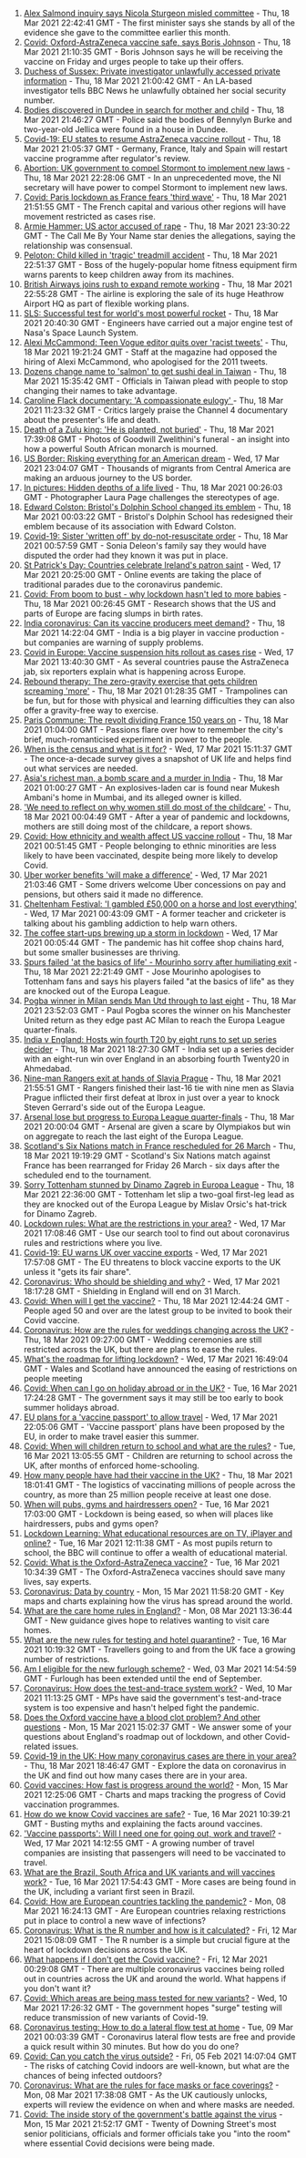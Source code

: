 1. [Alex Salmond inquiry says Nicola Sturgeon misled committee](https://www.bbc.co.uk/news/uk-scotland-scotland-politics-56451170) - Thu, 18 Mar 2021 22:42:41 GMT - The first minister says she stands by all of the evidence she gave to the committee earlier this month.
1. [Covid: Oxford-AstraZeneca vaccine safe, says Boris Johnson](https://www.bbc.co.uk/news/uk-56448369) - Thu, 18 Mar 2021 21:10:35 GMT - Boris Johnson says he will be receiving the vaccine on Friday and urges people to take up their offers.
1. [Duchess of Sussex: Private investigator unlawfully accessed private information](https://www.bbc.co.uk/news/uk-56444635) - Thu, 18 Mar 2021 21:00:42 GMT - An LA-based investigator tells BBC News he unlawfully obtained her social security number.
1. [Bodies discovered in Dundee in search for mother and child](https://www.bbc.co.uk/news/uk-scotland-56449520) - Thu, 18 Mar 2021 21:46:27 GMT - Police said the bodies of Bennylyn Burke and two-year-old Jellica were found in a house in Dundee.
1. [Covid-19: EU states to resume AstraZeneca vaccine rollout](https://www.bbc.co.uk/news/world-europe-56440139) - Thu, 18 Mar 2021 21:05:37 GMT - Germany, France, Italy and Spain will restart vaccine programme after regulator's review.
1. [Abortion: UK government to compel Stormont to implement new laws](https://www.bbc.co.uk/news/uk-northern-ireland-56448413) - Thu, 18 Mar 2021 22:28:06 GMT - In an unprecedented move, the NI secretary will have power to compel Stormont to implement new laws.
1. [Covid: Paris lockdown as France fears 'third wave'](https://www.bbc.co.uk/news/world-europe-56450880) - Thu, 18 Mar 2021 21:51:55 GMT - The French capital and various other regions will have movement restricted as cases rise.
1. [Armie Hammer: US actor accused of rape](https://www.bbc.co.uk/news/world-us-canada-56451101) - Thu, 18 Mar 2021 23:30:22 GMT - The Call Me By Your Name star denies the allegations, saying the relationship was consensual.
1. [Peloton: Child killed in 'tragic' treadmill accident](https://www.bbc.co.uk/news/business-56451430) - Thu, 18 Mar 2021 22:51:37 GMT - Boss of the hugely-popular home fitness equipment firm warns parents to keep children away from its machines.
1. [British Airways joins rush to expand remote working](https://www.bbc.co.uk/news/business-56451641) - Thu, 18 Mar 2021 22:55:28 GMT - The airline is exploring the sale of its huge Heathrow Airport HQ as part of flexible working plans.
1. [SLS: Successful test for world's most powerful rocket](https://www.bbc.co.uk/news/science-environment-56442020) - Thu, 18 Mar 2021 20:40:30 GMT - Engineers have carried out a major engine test of Nasa's Space Launch System.
1. [Alexi McCammond: Teen Vogue editor quits over 'racist tweets'](https://www.bbc.co.uk/news/world-us-canada-56446635) - Thu, 18 Mar 2021 19:21:24 GMT - Staff at the magazine had opposed the hiring of Alexi McCammond, who apologised for the 2011 tweets.
1. [Dozens change name to 'salmon' to get sushi deal in Taiwan](https://www.bbc.co.uk/news/world-asia-56442439) - Thu, 18 Mar 2021 15:35:42 GMT - Officials in Taiwan plead with people to stop changing their names to take advantage.
1. [Caroline Flack documentary: 'A compassionate eulogy' ](https://www.bbc.co.uk/news/entertainment-arts-56440502) - Thu, 18 Mar 2021 11:23:32 GMT - Critics largely praise the Channel 4 documentary about the presenter's life and death.
1. [Death of a Zulu king: 'He is planted, not buried'](https://www.bbc.co.uk/news/world-africa-56443464) - Thu, 18 Mar 2021 17:39:08 GMT - Photos of Goodwill Zwelithini's funeral - an insight into how a powerful South African monarch is mourned.
1. [US Border: Risking everything for an American dream](https://www.bbc.co.uk/news/world-us-canada-56432363) - Wed, 17 Mar 2021 23:04:07 GMT - Thousands of migrants from Central America are making an arduous journey to the US border.
1. [In pictures: Hidden depths of a life lived](https://www.bbc.co.uk/news/in-pictures-56252755) - Thu, 18 Mar 2021 00:26:03 GMT - Photographer Laura Page challenges the stereotypes of age.
1. [Edward Colston: Bristol's Dolphin School changed its emblem](https://www.bbc.co.uk/news/education-56431073) - Thu, 18 Mar 2021 00:03:22 GMT - Bristol's Dolphin School has redesigned their emblem because of its association with Edward Colston.
1. [Covid-19: Sister 'written off' by do-not-resuscitate order](https://www.bbc.co.uk/news/uk-england-essex-56432879) - Thu, 18 Mar 2021 00:57:59 GMT - Sonia Deleon's family say they would have disputed the order had they known it was put in place.
1. [St Patrick's Day: Countries celebrate Ireland's patron saint](https://www.bbc.co.uk/news/uk-northern-ireland-56415778) - Wed, 17 Mar 2021 20:25:00 GMT - Online events are taking the place of traditional parades due to the coronavirus pandemic.
1. [Covid: From boom to bust - why lockdown hasn't led to more babies](https://www.bbc.co.uk/news/world-56415248) - Thu, 18 Mar 2021 00:26:45 GMT - Research shows that the US and parts of Europe are facing slumps in birth rates.
1. [India coronavirus: Can its vaccine producers meet demand?](https://www.bbc.co.uk/news/world-asia-india-55571793) - Thu, 18 Mar 2021 14:22:04 GMT - India is a big player in vaccine production - but companies are warning of supply problems.
1. [Covid in Europe: Vaccine suspension hits rollout as cases rise](https://www.bbc.co.uk/news/world-europe-56415249) - Wed, 17 Mar 2021 13:40:30 GMT - As several countries pause the AstraZeneca jab, six reporters explain what is happening across Europe.
1. [Rebound therapy: The zero-gravity exercise that gets children screaming 'more'](https://www.bbc.co.uk/news/disability-55932957) - Thu, 18 Mar 2021 01:28:35 GMT - Trampolines can be fun, but for those with physical and learning difficulties they can also offer a gravity-free way to exercise.
1. [Paris Commune: The revolt dividing France 150 years on](https://www.bbc.co.uk/news/world-europe-56426710) - Thu, 18 Mar 2021 01:04:00 GMT - Passions flare over how to remember the city's brief, much-romanticised experiment in power to the people.
1. [When is the census and what is it for?](https://www.bbc.co.uk/news/explainers-55935409) - Wed, 17 Mar 2021 15:11:37 GMT - The once-a-decade survey gives a snapshot of UK life and helps find out what services are needed.
1. [Asia's richest man, a bomb scare and a murder in India](https://www.bbc.co.uk/news/world-asia-india-56425714) - Thu, 18 Mar 2021 01:00:27 GMT - An explosives-laden car is found near Mukesh Ambani's home in Mumbai, and its alleged owner is killed.
1. ['We need to reflect on why women still do most of the childcare'](https://www.bbc.co.uk/news/business-56414051) - Thu, 18 Mar 2021 00:04:49 GMT - After a year of pandemic and lockdowns, mothers are still doing most of the childcare, a report shows.
1. [Covid: How ethnicity and wealth affect US vaccine rollout](https://www.bbc.co.uk/news/world-us-canada-56405199) - Thu, 18 Mar 2021 00:51:45 GMT - People belonging to ethnic minorities are less likely to have been vaccinated, despite being more likely to develop Covid.
1. [Uber worker benefits 'will make a difference'](https://www.bbc.co.uk/news/business-56428861) - Wed, 17 Mar 2021 21:03:46 GMT - Some drivers welcome Uber concessions on pay and pensions, but others said it made no difference.
1. [Cheltenham Festival: 'I gambled £50,000 on a horse and lost everything'](https://www.bbc.co.uk/news/uk-england-northamptonshire-56251835) - Wed, 17 Mar 2021 00:43:09 GMT - A former teacher and cricketer is talking about his gambling addiction to help warn others.
1. [The coffee start-ups brewing up a storm in lockdown](https://www.bbc.co.uk/news/business-56349666) - Wed, 17 Mar 2021 00:05:44 GMT - The pandemic has hit coffee shop chains hard, but some smaller businesses are thriving.
1. [Spurs failed 'at the basics of life' - Mourinho sorry after humiliating exit](https://www.bbc.co.uk/sport/football/56451396) - Thu, 18 Mar 2021 22:21:49 GMT - Jose Mourinho apologises to Tottenham fans and says his players failed "at the basics of life" as they are knocked out of the Europa League.
1. [Pogba winner in Milan sends Man Utd through to last eight](https://www.bbc.co.uk/sport/football/56433793) - Thu, 18 Mar 2021 23:52:03 GMT - Paul Pogba scores the winner on his Manchester United return as they edge past AC Milan to reach the Europa League quarter-finals.
1. [India v England: Hosts win fourth T20 by eight runs to set up series decider](https://www.bbc.co.uk/sport/cricket/56446341) - Thu, 18 Mar 2021 18:27:30 GMT - India set up a series decider with an eight-run win over England in an absorbing fourth Twenty20 in Ahmedabad.
1. [Nine-man Rangers exit at hands of Slavia Prague](https://www.bbc.co.uk/sport/football/56375487) - Thu, 18 Mar 2021 21:55:51 GMT - Rangers finished their last-16 tie with nine men as Slavia Prague inflicted their first defeat at Ibrox in just over a year to knock Steven Gerrard's side out of the Europa League.
1. [Arsenal lose but progress to Europa League quarter-finals](https://www.bbc.co.uk/sport/football/56433769) - Thu, 18 Mar 2021 20:00:04 GMT - Arsenal are given a scare by Olympiakos but win on aggregate to reach the last eight of the Europa League.
1. [Scotland's Six Nations match in France rescheduled for 26 March](https://www.bbc.co.uk/sport/rugby-union/56281248) - Thu, 18 Mar 2021 19:19:29 GMT - Scotland's Six Nations match against France has been rearranged for Friday 26 March - six days after the scheduled end to the tournament.
1. [Sorry Tottenham stunned by Dinamo Zagreb in Europa League](https://www.bbc.co.uk/sport/football/56433776) - Thu, 18 Mar 2021 22:36:00 GMT - Tottenham let slip a two-goal first-leg lead as they are knocked out of the Europa League by Mislav Orsic's hat-trick for Dinamo Zagreb.
1. [Lockdown rules: What are the restrictions in your area?](https://www.bbc.co.uk/news/uk-54373904) - Wed, 17 Mar 2021 17:08:46 GMT - Use our search tool to find out about coronavirus rules and restrictions where you live.
1. [Covid-19: EU warns UK over vaccine exports](https://www.bbc.co.uk/news/45877605) - Wed, 17 Mar 2021 17:57:08 GMT - The EU threatens to block vaccine exports to the UK unless it "gets its fair share".
1. [Coronavirus: Who should be shielding and why?](https://www.bbc.co.uk/news/health-51997151) - Wed, 17 Mar 2021 18:17:28 GMT - Shielding in England will end on 31 March.
1. [Covid: When will I get the vaccine?](https://www.bbc.co.uk/news/health-55045639) - Thu, 18 Mar 2021 12:44:24 GMT - People aged 50 and over are the latest group to be invited to book their Covid vaccine.
1. [Coronavirus: How are the rules for weddings changing across the UK?](https://www.bbc.co.uk/news/explainers-52811509) - Thu, 18 Mar 2021 09:27:00 GMT - Wedding ceremonies are still restricted across the UK, but there are plans to ease the rules.
1. [What's the roadmap for lifting lockdown?](https://www.bbc.co.uk/news/explainers-52530518) - Wed, 17 Mar 2021 16:49:04 GMT - Wales and Scotland have announced the easing of restrictions on people meeting
1. [Covid: When can I go on holiday abroad or in the UK?](https://www.bbc.co.uk/news/explainers-52646738) - Tue, 16 Mar 2021 17:24:28 GMT - The government says it may still be too early to book summer holidays abroad.
1. [EU plans for a 'vaccine passport' to allow travel](https://www.bbc.co.uk/news/world-europe-56436910) - Wed, 17 Mar 2021 22:05:06 GMT - 'Vaccine passport' plans have been proposed by the EU, in order to make travel easier this summer.
1. [Covid: When will children return to school and what are the rules?](https://www.bbc.co.uk/news/education-51643556) - Tue, 16 Mar 2021 13:05:55 GMT - Children are returning to school across the UK, after months of enforced home-schooling.
1. [How many people have had their vaccine in the UK?](https://www.bbc.co.uk/news/health-55274833) - Thu, 18 Mar 2021 18:01:41 GMT - The logistics of vaccinating millions of people across the country, as more than 25 million people receive at least one dose.
1. [When will pubs, gyms and hairdressers open?](https://www.bbc.co.uk/news/explainers-53349989) - Tue, 16 Mar 2021 17:03:00 GMT - Lockdown is being eased, so when will places like hairdressers, pubs and gyms open?
1. [Lockdown Learning: What educational resources are on TV, iPlayer and online?](https://www.bbc.co.uk/news/education-55591821) - Tue, 16 Mar 2021 12:11:38 GMT - As most pupils return to school, the BBC will continue to offer a wealth of educational material.
1. [Covid: What is the Oxford-AstraZeneca vaccine?](https://www.bbc.co.uk/news/health-55302595) - Tue, 16 Mar 2021 10:34:39 GMT - The Oxford-AstraZeneca vaccines should save many lives, say experts.
1. [Coronavirus: Data by country](https://www.bbc.co.uk/news/world-51235105) - Mon, 15 Mar 2021 11:58:20 GMT - Key maps and charts explaining how the virus has spread around the world.
1. [What are the care home rules in England?](https://www.bbc.co.uk/news/explainers-53503712) - Mon, 08 Mar 2021 13:36:44 GMT - New guidance gives hope to relatives wanting to visit care homes.
1. [What are the new rules for testing and hotel quarantine?](https://www.bbc.co.uk/news/explainers-52544307) - Tue, 16 Mar 2021 10:19:32 GMT - Travellers going to and from the UK face a growing number of restrictions.
1. [Am I eligible for the new furlough scheme?](https://www.bbc.co.uk/news/explainers-52135342) - Wed, 03 Mar 2021 14:54:59 GMT - Furlough has been extended until the end of September.
1. [Coronavirus: How does the test-and-trace system work?](https://www.bbc.co.uk/news/explainers-52442754) - Wed, 10 Mar 2021 11:13:25 GMT - MPs have said the government's test-and-trace system is too expensive and hasn't helped fight the pandemic.
1. [Does the Oxford vaccine have a blood clot problem? And other questions](https://www.bbc.co.uk/news/world-asia-china-51176409) - Mon, 15 Mar 2021 15:02:37 GMT - We answer some of your questions about England's roadmap out of lockdown, and other Covid-related issues.
1. [Covid-19 in the UK: How many coronavirus cases are there in your area?](https://www.bbc.co.uk/news/uk-51768274) - Thu, 18 Mar 2021 18:46:47 GMT - Explore the data on coronavirus in the UK and find out how many cases there are in your area.
1. [Covid vaccines: How fast is progress around the world?](https://www.bbc.co.uk/news/world-56237778) - Mon, 15 Mar 2021 12:25:06 GMT - Charts and maps tracking the progress of Covid vaccination programmes.
1. [How do we know Covid vaccines are safe?](https://www.bbc.co.uk/news/health-55056016) - Tue, 16 Mar 2021 10:39:21 GMT - Busting myths and explaining the facts around vaccines.
1. ['Vaccine passports': Will I need one for going out, work and travel?](https://www.bbc.co.uk/news/explainers-55718553) - Wed, 17 Mar 2021 14:12:55 GMT - A growing number of travel companies are insisting that passengers will need to be vaccinated to travel.
1. [What are the Brazil, South Africa and UK variants and will vaccines work?](https://www.bbc.co.uk/news/health-55659820) - Tue, 16 Mar 2021 17:54:43 GMT - More cases are being found in the UK, including a variant first seen in Brazil.
1. [Covid: How are European countries tackling the pandemic?](https://www.bbc.co.uk/news/explainers-53640249) - Mon, 08 Mar 2021 16:24:13 GMT - Are European countries relaxing restrictions put in place to control a new wave of infections?
1. [Coronavirus: What is the R number and how is it calculated?](https://www.bbc.co.uk/news/health-52473523) - Fri, 12 Mar 2021 15:08:09 GMT - The R number is a simple but crucial figure at the heart of lockdown decisions across the UK.
1. [What happens if I don't get the Covid vaccine?](https://www.bbc.co.uk/news/health-56359242) - Fri, 12 Mar 2021 00:29:08 GMT - There are multiple coronavirus vaccines being rolled out in countries across the UK and around the world. What happens if you don't want it?
1. [Covid: Which areas are being mass tested for new variants?](https://www.bbc.co.uk/news/explainers-54872039) - Wed, 10 Mar 2021 17:26:32 GMT - The government hopes "surge" testing will reduce transmission of new variants of Covid-19.
1. [Coronavirus testing: How to do a lateral flow test at home](https://www.bbc.co.uk/news/health-56326456) - Tue, 09 Mar 2021 00:03:39 GMT - Coronavirus lateral flow tests are free and provide a quick result within 30 minutes. But how do you do one?
1. [Covid: Can you catch the virus outside?](https://www.bbc.co.uk/news/explainers-55680305) - Fri, 05 Feb 2021 14:07:04 GMT - The risks of catching Covid indoors are well-known, but what are the chances of being infected outdoors?
1. [Coronavirus: What are the rules for face masks or face coverings?](https://www.bbc.co.uk/news/health-51205344) - Mon, 08 Mar 2021 17:38:08 GMT - As the UK cautiously unlocks, experts will review the evidence on when and where masks are needed.
1. [Covid: The inside story of the government's battle against the virus](https://www.bbc.co.uk/news/uk-politics-56361599) - Mon, 15 Mar 2021 21:52:17 GMT - Twenty of Downing Street's most senior politicians, officials and former officials take you "into the room" where essential Covid decisions were being made.
